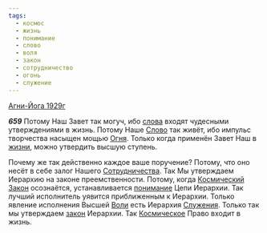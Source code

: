 ```yaml
---
tags:
  - космос
  - жизнь
  - понимание
  - слово
  - воля
  - закон
  - сотрудничество
  - огонь
  - служение
---
```


[Агни-Йога 1929г](https://127.0.0.1:4002/agni/1929)

___659___
Потому Наш Завет так могуч, ибо [слова](../../../tags/#слово) входят чудесными утверждениями в жизнь. Потому Наше [Слово](../../../tags/#слово) так живёт, ибо импульс творчества насыщен мощью [Огня](../../../tags/#огонь). Только когда применён Завет Наш в [жизни](../../../tags/#жизнь), можно утвердить высшую ступень.   

Почему же так действенно каждое ваше поручение? Потому, что оно несёт в себе залог Нашего [Сотрудничества](../../../tags/#сотрудничество). Так Мы утверждаем Иерархию на законе преемственности. Потому, когда [Космический](../../../tags/#космос) [Закон](../../../tags/#закон) осознаётся, устанавливается [понимание](../../../tags/#понимание) Цепи Иерархии. Так лучший исполнитель уявится приближенным к Иерархии. Только явление исполнения Высшей [Воли](../../../tags/#воля) есть Иерархия [Служения](../../../tags/#служение). Только так мы утверждаем [закон](../../../tags/#закон) Иерархии. Так [Космическое](../../../tags/#космос) Право входит в жизнь.